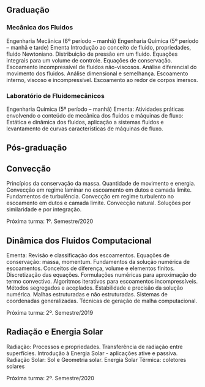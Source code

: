 ## **Graduação**

### Mecânica dos Fluidos
Engenharia Mecânica (6º período – manhã)
Engenharia Química (5º período – manhã e tarde)
Ementa
Introdução ao conceito de fluido, propriedades, fluido Newtoniano. Distribuição de pressão em um fluido. Equações integrais para um volume de controle. Equações de conservação. Escoamento incompressível de fluidos não-viscosos. Análise diferencial do movimento dos fluidos. Análise dimensional e semelhança. Escoamento interno, viscoso e incompressível. Escoamento ao redor de corpos imersos.

### Laboratório de Fluidomecânicos
Engenharia Química (5º período – manhã)
Ementa:
Atividades práticas envolvendo o conteúdo de mecânica dos fluidos e máquinas de fluxo: Estática e dinâmica dos fluidos, aplicação a sistemas fluidos e levantamento de curvas características de máquinas de fluxo.

## **Pós-graduação**

## Convecção
Princípios da conservação da massa. Quantidade de movimento e energia. Convecção em regime laminar no escoamento em dutos e camada limite. Fundamentos de turbulência. Convecção em regime turbulento no escoamento em dutos e camada limite. Convecção natural. Soluções por similaridade e por integração.

Próxima turma: 1º. Semestre/2020

## Dinâmica dos Fluidos Computacional
Ementa: Revisão e classificação dos escoamentos. Equações de conservação: massa, momentum. Fundamentos da solução numérica de escoamentos. Conceitos de diferença, volume e elementos finitos. Discretização das equações. Formulações numéricas para aproximação do termo convectivo. Algoritmos iterativos para escoamentos incompressíveis. Métodos segregados e acoplados. Estabilidade e precisão da solução numérica. Malhas estruturadas e não estruturadas. Sistemas de coordenadas generalizadas. Técnicas de geração de malha computacional.

Próxima turma: 2º. Semestre/2019

## Radiação e Energia Solar
Radiação: Processos e propriedades. Transferência de radiação entre superfícies. Introdução à Energia Solar - aplicações ative e passiva. Radiação Solar: Sol e Geometria solar. Energia Solar Térmica: coletores solares

Próxima turma: 2º. Semestre/2020
